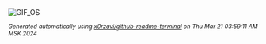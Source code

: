 <div align="justify">
<picture>
    <source media="(prefers-color-scheme: dark)" srcset="https://i.ibb.co/F3bvxKf/output-gif.gif">
    <source media="(prefers-color-scheme: light)" srcset="https://i.ibb.co/F3bvxKf/output-gif.gif">
    <img alt="GIF_OS" src="https://i.ibb.co/F3bvxKf/output-gif.gif">
</picture>

<sub><i>Generated automatically using [x0rzavi/github-readme-terminal](https://github.com/x0rzavi/github-readme-terminal) on Thu Mar 21 03:59:11 AM MSK 2024</i></sub>

</div>

<!-- Image deletion URL: https://ibb.co/mTCsDGY/588ccc8bfe11159d331f947246d3b554 -->